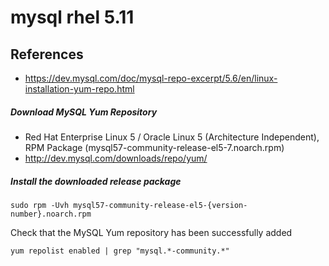# mysql rhel 5.11

## References
* https://dev.mysql.com/doc/mysql-repo-excerpt/5.6/en/linux-installation-yum-repo.html

##### Download MySQL Yum Repository
* Red Hat Enterprise Linux 5 / Oracle Linux 5 (Architecture Independent), RPM Package (mysql57-community-release-el5-7.noarch.rpm)
* http://dev.mysql.com/downloads/repo/yum/

##### Install the downloaded release package
```
sudo rpm -Uvh mysql57-community-release-el5-{version-number}.noarch.rpm
```

Check that the MySQL Yum repository has been successfully added
```
yum repolist enabled | grep "mysql.*-community.*"
```
